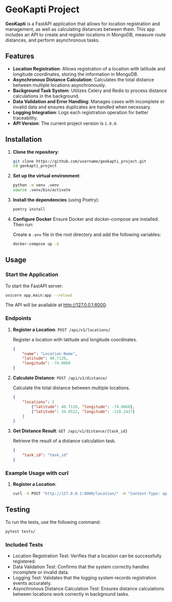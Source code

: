 # GeoKapti Project

**GeoKapti** is a FastAPI application that allows for location registration and management, as well as calculating distances between them. This app includes an API to create and register locations in MongoDB, measure route distances, and perform asynchronous tasks.

## Features

- **Location Registration**: Allows registration of a location with latitude and longitude coordinates, storing the information in MongoDB.
- **Asynchronous Distance Calculation**: Calculates the total distance between multiple locations asynchronously.
- **Background Task System**: Utilizes Celery and Redis to process distance calculations in the background.
- **Data Validation and Error Handling**: Manages cases with incomplete or invalid data and ensures duplicates are handled when necessary.
- **Logging Integration**: Logs each registration operation for better traceability.
- **API Version**: The current project version is `1.0.0`.

## Installation

1. **Clone the repository**:

   ```bash
   git clone https://github.com/username/geokapti_project.git
   cd geokapti_project
    ```
2. **Set up the virtual environment**:

    ```bash
    python -m venv .venv
    source .venv/bin/activate
    ```

3. **Install the dependencies** (using Poetry):

    ```bash
   poetry install
   ```

4. **Configure Docker** Ensure Docker and docker-compose are installed. Then run:

    Create a `.env` file in the root directory and add the following variables:

    ```bash
   docker-compose up -d
    ```
## Usage

### Start the Application

To start the FastAPI server:

```bash
uvicorn app.main:app --reload
```

The API will be available at http://127.0.0.1:8000.

### Endpoints

1. **Register a Location**: `POST /api/v1/locations/`

    Register a location with latitude and longitude coordinates.

    ```json
    {
        "name": "Location Name",
        "latitude": 40.7128,
        "longitude": -74.0060
    }
    ```
2. **Calculate Distance**: `POST /api/v1/distance/`

    Calculate the total distance between multiple locations.

    ```json
    {
        "locations": [
            {"latitude": 40.7128, "longitude": -74.0060},
            {"latitude": 34.0522, "longitude": -118.2437}
        ]
    }
    ```

3. **Get Distance Result**: `GET /api/v1/distance/{task_id}`

    Retrieve the result of a distance calculation task.

    ```json
    {
        "task_id": "task_id"
    }
    ```
### Example Usage with curl

1. **Register a Location**:

    ```bash
    curl -X POST "http://127.0.0.1:8000/location/" -H "Content-Type: application/json" -d '{"name": "New York", "latitude": 40.712776, "longitude": -74.005974}'
    ```


## Testing

To run the tests, use the following command:

```bash
pytest tests/
```
### Included Tests
- Location Registration Test: Verifies that a location can be successfully registered.
- Data Validation Test: Confirms that the system correctly handles incomplete or invalid data.
- Logging Test: Validates that the logging system records registration events accurately.
- Asynchronous Distance Calculation Test: Ensures distance calculations between locations work correctly in background tasks.

